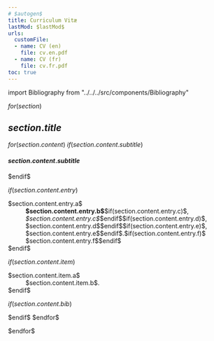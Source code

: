 ```yaml
---
# $autogen$
title: Curriculum Vitæ
lastMod: $lastMod$
urls:
  customFile:
  - name: CV (en)
    file: cv.en.pdf
  - name: CV (fr)
    file: cv.fr.pdf
toc: true
---
```


import Bibliography from "../../../src/components/Bibliography"

$for(section)$

## $section.title$

<dl class="row mb-0">

$for(section.content)$
$if(section.content.subtitle)$

</dl>

#### $section.content.subtitle$

<dl class="row mb-0">
$endif$

$if(section.content.entry)$

<dt class="col-lg-2 col-sm-3 text-sm-right">$section.content.entry.a$</dt>
<dd class="col-lg-10 col-sm-9"><strong>$section.content.entry.b$</strong>$if(section.content.entry.c)$, <em>$section.content.entry.c$</em>$endif$$if(section.content.entry.d)$, $section.content.entry.d$$endif$$if(section.content.entry.e)$, $section.content.entry.e$$endif$.$if(section.content.entry.f)$<br/>$section.content.entry.f$$endif$</dd>
$endif$

$if(section.content.item)$

<dt class="col-lg-2 col-sm-3 text-sm-right">$section.content.item.a$</dt>
<dd class="col-lg-10 col-sm-9">$section.content.item.b$.</dd>
$endif$

$if(section.content.bib)$

</dl>
<Bibliography status="$section.content.bib$" />
<dl class="row mb-0">
$endif$
$endfor$

</dl>
$endfor$
